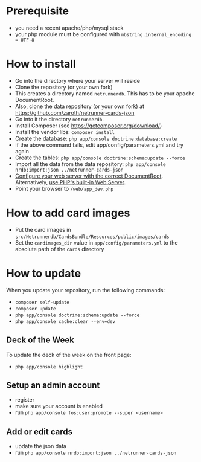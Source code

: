 # Prerequisite

- you need a recent apache/php/mysql stack
- your php module must be configured with `mbstring.internal_encoding = UTF-8`

# How to install

- Go into the directory where your server will reside
- Clone the repository (or your own fork)
- This creates a directory named `netrunnerdb`. This has to be your apache DocumentRoot.
- Also, clone  the data repository (or your own fork) at https://github.com/zaroth/netrunner-cards-json
- Go into it the directory `netrunnerdb`.
- Install Composer (see https://getcomposer.org/download/)
- Install the vendor libs: `composer install`
- Create the database: `php app/console doctrine:database:create`
- If the above command fails, edit app/config/parameters.yml and try again
- Create the tables: `php app/console doctrine:schema:update --force`
- Import all the data from the data repository: `php app/console nrdb:import:json ../netrunner-cards-json`
- [Configure your web server with the correct DocumentRoot](http://symfony.com/doc/current/cookbook/configuration/web_server_configuration.html). Alternatively, [use PHP's built-in Web Server](http://symfony.com/doc/current/cookbook/web_server/built_in.html).
- Point your browser to `/web/app_dev.php`

# How to add card images

- Put the card images in `src/Netrunnerdb/CardsBundle/Resources/public/images/cards`
- Set the `cardimages_dir` value in `app/config/parameters.yml` to the absolute path of the `cards` directory

# How to update

When you update your repository, run the following commands:

- `composer self-update`
- `composer update`
- `php app/console doctrine:schema:update --force`
- `php app/console cache:clear --env=dev`

## Deck of the Week

To update the deck of the week on the front page:

- `php app/console highlight` 

## Setup an admin account

- register
- make sure your account is enabled
- run `php app/console fos:user:promote --super <username>`

## Add or edit cards

- update the json data
- run `php app/console nrdb:import:json ../netrunner-cards-json`
